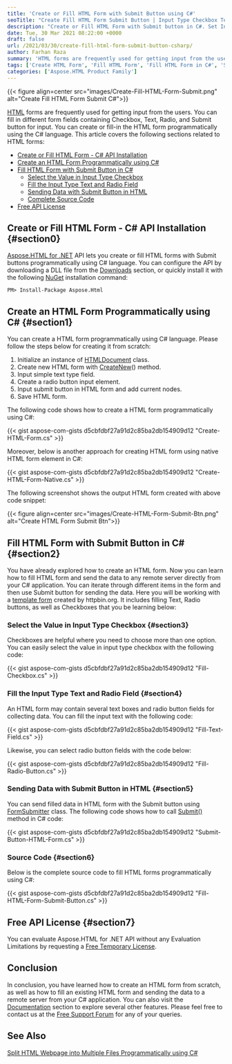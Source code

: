 ```yaml
---
title: 'Create or Fill HTML Form with Submit Button using C#'
seoTitle: "Create Fill HTML Form Submit Button | Input Type Checkbox Text Radio"
description: "Create or Fill HTML Form with Submit button in C#. Set Input type checkbox, text, or radio value programmatically in C#. Btn Submit in HTML form."
date: Tue, 30 Mar 2021 08:22:00 +0000
draft: false
url: /2021/03/30/create-fill-html-form-submit-button-csharp/
author: Farhan Raza
summary: 'HTML forms are frequently used for getting input from the users. You can fill in different form fields containing Checkbox, Text, Radio, and Submit button for input. You can create or fill-in the HTML form programmatically using the C# language.'
tags: ['Create HTML Form', 'Fill HTML Form', 'Fill HTML Form in C#', 'Submit Button HTML', 'Submit HTML Form in C#', 'btn submit', 'input type checkbox']
categories: ['Aspose.HTML Product Family']
---
```




{{< figure align=center src="images/Create-Fill-HTML-Form-Submit.png" alt="Create Fill HTML Form Submit C#">}}


[HTML][1] forms are frequently used for getting input from the users. You can fill in different form fields containing Checkbox, Text, Radio, and Submit button for input. You can create or fill-in the HTML form programmatically using the C# language. This article covers the following sections related to HTML forms:

*   [Create or Fill HTML Form - C# API Installation][2]
*   [Create an HTML Form Programmatically using C#][3]
*   [Fill HTML Form with Submit Button in C#][4]
    *   [Select the Value in Input Type Checkbox][5]
    *   [Fill the Input Type Text and Radio Field][6]
    *   [Sending Data with Submit Button in HTML][7]
    *   [Complete Source Code][8]
*   [Free API License][9]

## Create or Fill HTML Form - C# API Installation {#section0}

[Aspose.HTML for .NET][10] API lets you create or fill HTML forms with Submit buttons programmatically using C# language. You can configure the API by downloading a DLL file from the [Downloads][11] section, or quickly install it with the following [NuGet][12] installation command:

```
PM> Install-Package Aspose.Html
```

## Create an HTML Form Programmatically using C# {#section1}

You can create a HTML form programmatically using C# language. Please follow the steps below for creating it from scratch:

1.  Initialize an instance of [HTMLDocument][13] class.
2.  Create new HTML form with [CreateNew][14]() method.
3.  Input simple text type field.
4.  Create a radio button input element.
5.  Input submit button in HTML form and add current nodes.
6.  Save HTML form.

The following code shows how to create a HTML form programmatically using C#:

{{< gist aspose-com-gists d5cbfdbf27a91d2c85ba2db154909d12 "Create-HTML-Form.cs" >}}

Moreover, below is another approach for creating HTML form using native HTML form element in C#:

{{< gist aspose-com-gists d5cbfdbf27a91d2c85ba2db154909d12 "Create-HTML-Form-Native.cs" >}}

The following screenshot shows the output HTML form created with above code snippet:



{{< figure align=center src="images/Create-HTML-Form-Submit-Btn.png" alt="Create HTML Form Submit Btn">}}


## Fill HTML Form with Submit Button in C# {#section2}

You have already explored how to create an HTML form. Now you can learn how to fill HTML form and send the data to any remote server directly from your C# application. You can iterate through different items in the form and then use Submit button for sending the data. Here you will be working with a [template form][15] created by httpbin.org. It includes filling Text, Radio buttons, as well as Checkboxes that you be learning below:

### Select the Value in Input Type Checkbox {#section3}

Checkboxes are helpful where you need to choose more than one option. You can easily select the value in input type checkbox with the following code:

{{< gist aspose-com-gists d5cbfdbf27a91d2c85ba2db154909d12 "Fill-Checkbox.cs" >}}

### Fill the Input Type Text and Radio Field {#section4}

An HTML form may contain several text boxes and radio button fields for collecting data. You can fill the input text with the following code:

{{< gist aspose-com-gists d5cbfdbf27a91d2c85ba2db154909d12 "Fill-Text-Field.cs" >}}

Likewise, you can select radio button fields with the code below:

{{< gist aspose-com-gists d5cbfdbf27a91d2c85ba2db154909d12 "Fill-Radio-Button.cs" >}}

### Sending Data with Submit Button in HTML {#section5}

You can send filled data in HTML form with the Submit button using [FormSubmitter][16] class. The following code shows how to call [Submit()][17] method in C# code:

{{< gist aspose-com-gists d5cbfdbf27a91d2c85ba2db154909d12 "Submit-Button-HTML-Form.cs" >}}

### Source Code {#section6}

Below is the complete source code to fill HTML forms programmatically using C#:

{{< gist aspose-com-gists d5cbfdbf27a91d2c85ba2db154909d12 "Fill-HTML-Form-Submit-Button.cs" >}}

## Free API License {#section7}

You can evaluate Aspose.HTML for .NET API without any Evaluation Limitations by requesting a [Free Temporary License][18].

## Conclusion

In conclusion, you have learned how to create an HTML form from scratch, as well as how to fill an existing HTML form and sending the data to a remote server from your C# application. You can also visit the [Documentation][19] section to explore several other features. Please feel free to contact us at the [Free Support Forum][20] for any of your queries.

## See Also

[Split HTML Webpage into Multiple Files Programmatically using C#][21]




[1]: https://docs.fileformat.com/web/html/
[2]: #section0
[3]: #section1
[4]: #section2
[5]: #section3
[6]: #section4
[7]: #section5
[8]: #section6
[9]: #section7
[10]: https://products.aspose.com/html/net
[11]: https://downloads.aspose.com/html/net
[12]: https://www.nuget.org/packages/Aspose.Html
[13]: https://apireference.aspose.com/html/net/aspose.html/htmldocument
[14]: https://apireference.aspose.com/html/net/aspose.html.forms/formeditor/methods/createnew
[15]: https://httpbin.org/forms/post
[16]: https://apireference.aspose.com/html/net/aspose.html.forms/formsubmitter
[17]: https://apireference.aspose.com/html/net/aspose.html.forms/formsubmitter/methods/submit/index
[18]: https://purchase.aspose.com/temporary-license
[19]: https://docs.aspose.com/html/net/
[20]: https://forum.aspose.com/c/html
[21]: https://blog.aspose.com/2020/12/22/split-html-webpage-into-multiple-files-csharp/





